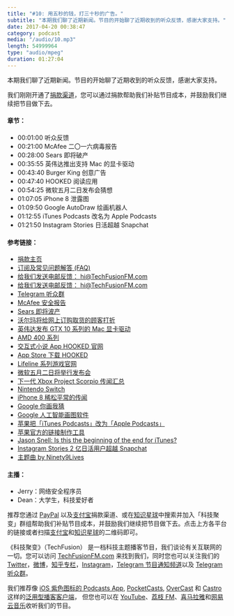 ```yaml
---
title: "#10: 用五秒的钱，打三十秒的广告。"
subtitle: "本期我们聊了近期新闻。节目的开始聊了近期收到的听众反馈，感谢大家支持。"
date: 2017-04-20 00:38:47
category: podcast
media: "/audio/10.mp3"
length: 54999964 
type: "audio/mpeg"
duration: 01:27:04
---
```


本期我们聊了近期新闻。节目的开始聊了近期收到的听众反馈，感谢大家支持。

我们刚刚开通了[捐款渠道](https://techfusionfm.com/donate)，您可以通过捐款帮助我们补贴节目成本，并鼓励我们继续把节目做下去。

#### 章节：

- 00:01:00 听众反馈
- 00:21:00 McAfee 二〇一六病毒报告
- 00:28:00 Sears 即将破产
- 00:35:55 英伟达推出支持 Mac 的显卡驱动
- 00:43:40 Burger King 创意广告
- 00:47:40 HOOKED 阅读应用
- 00:54:25 微软五月二日发布会猜想 
- 01:07:05 iPhone 8 泄露图
- 01:09:50 Google AutoDraw 绘画机器人
- 01:12:55 iTunes Podcasts 改名为 Apple Podcasts
- 01:21:50 Instagram Stories 日活超越 Snapchat 

#### 参考链接：

- [捐款主页](https://techfusionfm.com/donate)
- [订阅及常见问题解答 (FAQ)](https://techfusionfm.com/faq)
- [给我们发送电邮反馈： hi@TechFusionFM.com](mailto:hi@techfusionfm.com)
- [给我们发送电邮反馈： hi@TechFusionFM.com](mailto:hi@techfusionfm.com)
- [Telegram 听众群](https://telegram.me/TechFusionChat)
- [McAfee 安全报告](https://www.mcafee.com/us/resources/reports/rp-quarterly-threats-mar-2017.pdf)
- [Sears 即将波产](http://fortune.com/2017/03/21/sears-bankruptcy/)
- [沃尔玛将给网上订购取货的顾客打折](https://www.recode.net/2017/4/12/15264220/walmart-pickup-in-store-discount-online-orders)
- [英伟达发布 GTX 10 系列的 Mac 显卡驱动](https://9to5mac.com/2017/04/11/nvidia-releases-pascal-web-drivers-mac-os-gtx-10-series-cards/)
- [AMD 400 系列](http://www.amd.com/en-us/press-releases/Pages/radeon-pro-400-2016oct27.aspx)
- [交互式小说 App HOOKED 官网](http://www.hooked.co)
- [App Store 下载 HOOKED](https://itunes.apple.com/us/app/hooked-0-0/id1024818709?ls=1&mt=8)
- [Lifeline 系列游戏官网](http://www.bigfishgames.com/daily/3mingames/lifeline/)
- [微软五月二日将举行发布会](http://www.theverge.com/2017/4/12/15241576/microsoft-hardware-event-may-2nd-new-york-city)
- [下一代 Xbox Project Scorpio 传闻汇总](http://www.techradar.com/news/gaming/project-scorpio-release-date-news-and-features-everything-we-know-about-microsoft-s-4k-ready-xbox-1323455)
- [Nintendo Switch](http://www.nintendo.com/switch/)
- [iPhone 8 稀松平常的传闻](http://appleinsider.com/articles/17/04/13/no-apple-wont-move-the-home-button-and-touch-id-to-the-back-of-the-iphone-8)
- [Google 你画我猜](https://quickdraw.withgoogle.com)
- [Google 人工智能画图软件](https://aiexperiments.withgoogle.com/autodraw)
- [苹果把「iTunes Podcasts」改为「Apple Podcasts」](https://9to5mac.com/2017/04/13/apple-rebrands-itunes-podcasts-apple-podcasts/)
- [苹果官方的链接制作工具](https://linkmaker.itunes.apple.com/en-us/details/1202658654?country=cn&mediaType=podcasts&term=techfusion)
- [Jason Snell: Is this the beginning of the end for iTunes?](https://sixcolors.com/post/2017/04/is-this-the-beginning-of-the-end-for-itunes/)
- [Instagram Stories 2 亿日活用户超越 Snapchat](http://www.theverge.com/2017/4/13/15279266/instagram-stories-facebook-200-million-users-snapchat-clone)
- [主题曲 by Ninety9Lives](http://99l.tv/BleedingThroughYU)

#### 主播：

- Jerry：网络安全程序员
- Dean：大学生，科技爱好者

推荐您通过 [PayPal](https://paypal.me/techfusionfm/5) 以及[支付宝](HTTPS://QR.ALIPAY.COM/FKX09288AJOENI0MVZXM12)捐款渠道、或在[知识星球](https://www.xiaomiquan.com)中搜索并加入「科技聚变」群组帮助我们补贴节目成本，并鼓励我们继续把节目做下去。点击上方各平台的链接或者扫描[支付宝](https://techfusionfm.com/images/QR.JPG)和[知识星球](https://t.zsxq.com/IEmEM3f)的二维码即可。

《科技聚变》（TechFusion） 是一档科技主题播客节目，我们谈论有关互联网的一切。您可以访问 [TechFusionFM.com](https://TechFusionFM.com) 来找到我们，同时您也可以关注我们的 [Twitter](http://twitter.com/TechFusionFM)，[微博](http://weibo.com/TechFusionFM)，[知乎专栏](https://zhuanlan.zhihu.com/TechFusion)，[Instagram](http://instagram.com/TechFusionFM)，[Telegram 节目通知频道](https://t.me/TechFusionFM)以及 [Telegram 听众群](https://t.me/TechFusionChat)。

我们推荐像 [iOS 紫色图标的 Podcasts App](https://itunes.apple.com/cn/podcast/id1202658654), [PocketCasts](http://pca.st/podcast/28fcd200-cc7c-0134-10da-25324e2a541d), [OverCast](https://overcast.fm) 和 [Castro](http://supertop.co/castro/) 这样的[泛用型播客客户端](https://techfusionfm.com/faq)， 但您也可以在 [YouTube](https://www.youtube.com/channel/UC6uvHf21Tjm5lepw6P2Ki-Q)、[荔枝 FM](https://www.lizhi.fm/1494013/)、[喜马拉雅](http://www.ximalaya.com/72456289/album/6648521)和[网易云音乐](http://music.163.com/#/djradio?id=347498120)收听我们的节目。
